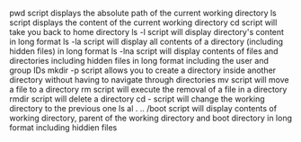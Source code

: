 pwd script displays the absolute path of the current working directory
ls script displays the content of the current working directory
cd script will take you back to home directory
ls -l script will display directory's content in long format
ls -la script will display all contents of a directory (including hidden files) in long format
ls -lna script will display contents of files and directories including hidden files in long format including the user and group IDs
mkdir -p script allows you to create a directory inside another directory without having to navigate through directories
mv script will move a file to a directory
rm script will execute the removal of a file in a directory
rmdir script will delete a directory
cd - script will change the working directory to the previous one
ls al . .. /boot script will display contents of working directory, parent of the working directory and boot directory in long format including hiddien files
